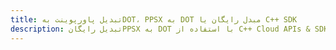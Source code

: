 ---title: تبدیل پاورپوینت بهDOT، PPSX به DOT مبدل رایگان یا C++ SDKdescription: تبدیل رایگانPPSX به DOT با استفاده از C++ Cloud APIs & SDK. همچنین اسناد Microsoft PowerPoint را در Cloud ایجاد، ویرایش و رندر کنید.---